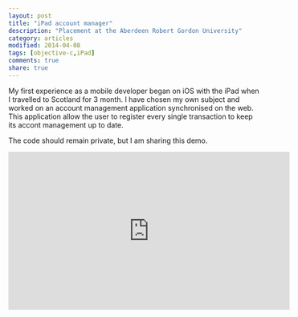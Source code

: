 ```yaml
---
layout: post
title: "iPad account manager"
description: "Placement at the Aberdeen Robert Gordon University"
category: articles
modified: 2014-04-08
tags: [objective-c,iPad]
comments: true
share: true
---
```


My first experience as a mobile developer began on iOS with the iPad when I travelled to Scotland for 3 month. I have chosen my own subject and worked on an account management application synchronised on the web. This application allow the user to register every single transaction to keep its accont management up to date.

The code should remain private, but I am sharing this demo.

<iframe width="560" height="315" src="http://www.youtube.com/embed/VIRzOkRzKeA" frameborder="0"> </iframe>

